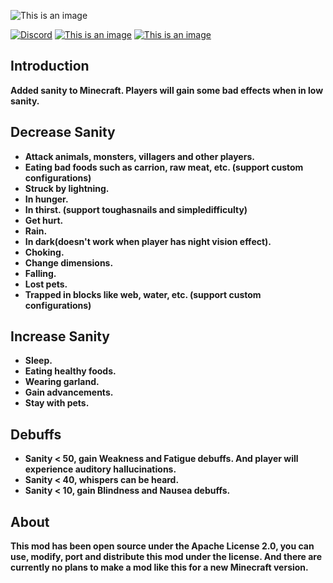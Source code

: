 ![This is an image](https://s21.ax1x.com/2025/01/09/pECDVbR.png)

[![Discord](https://img.shields.io/discord/1321045735055163402?logo=discord&color=949af1)](https://discord.gg/JdrzWQvT3v)
[![This is an image](https://cf.way2muchnoise.eu/versions/1134090.svg)](https://www.curseforge.com/minecraft/mc-mods/sanity-prequel/files)
[![This is an image](https://cf.way2muchnoise.eu/full_1134090_downloads.svg)](https://www.curseforge.com/minecraft/mc-mods/sanity-prequel)
## Introduction
**Added sanity to Minecraft. Players will gain some bad effects when in low sanity.**  
## Decrease Sanity
- **Attack animals, monsters, villagers and other players.**  
- **Eating bad foods such as carrion, raw meat, etc. (support custom configurations)**  
- **Struck by lightning.**  
- **In hunger.**  
- **In thirst. (support toughasnails and simpledifficulty)**  
- **Get hurt.**  
- **Rain.**  
- **In dark(doesn't work when player has night vision effect).**  
- **Choking.**  
- **Change dimensions.**  
- **Falling.**  
- **Lost pets.**  
- **Trapped in blocks like web, water, etc. (support custom configurations)**
## Increase Sanity    
- **Sleep.**  
- **Eating healthy foods.**  
- **Wearing garland.**  
- **Gain advancements.**  
- **Stay with pets.**
## Debuffs  
- **Sanity < 50, gain Weakness and Fatigue debuffs. And player will experience auditory hallucinations.**  
- **Sanity < 40, whispers can be heard.**  
- **Sanity < 10, gain Blindness and Nausea debuffs.**  
## About  
**This mod has been open source under the Apache License 2.0, you can use, modify, port and distribute this mod under the license. And there are currently no plans to make a mod like this for a new Minecraft version.**